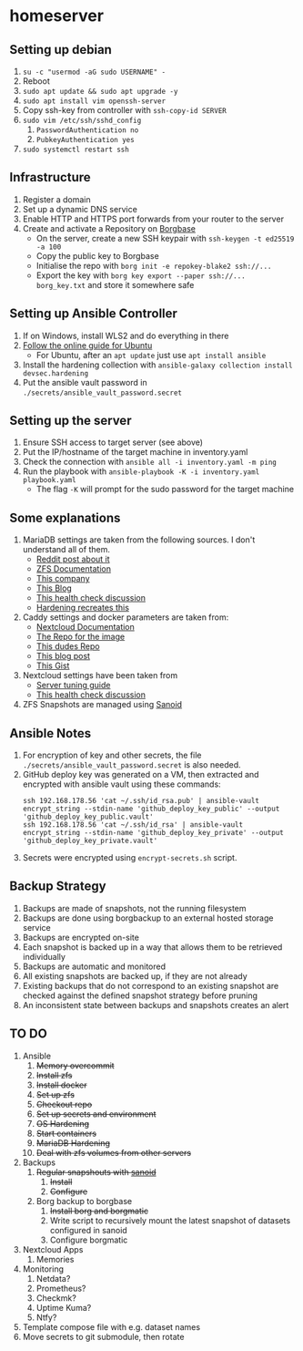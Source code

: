 # homeserver

## Setting up debian

1. `su -c "usermod -aG sudo USERNAME" -`
2. Reboot
3. `sudo apt update && sudo apt upgrade -y`
4. `sudo apt install vim openssh-server`
5. Copy ssh-key from controller with `ssh-copy-id SERVER`
6. `sudo vim /etc/ssh/sshd_config`
    1. `PasswordAuthentication no`
    2. `PubkeyAuthentication yes`
7. `sudo systemctl restart ssh`

## Infrastructure

1. Register a domain
2. Set up a dynamic DNS service
3. Enable HTTP and HTTPS port forwards from your router to the server
4. Create and activate a Repository on [Borgbase](https://www.borgbase.com/)
    - On the server, create a new SSH keypair with `ssh-keygen -t ed25519 -a 100`
    - Copy the public key to Borgbase
    - Initialise the repo with `borg init -e repokey-blake2 ssh://...`
    - Export the key with `borg key export --paper ssh://... borg_key.txt` and store it somewhere safe

## Setting up Ansible Controller

1. If on Windows, install WLS2 and do everything in there
2. [Follow the online guide for Ubuntu](https://docs.ansible.com/ansible/latest/installation_guide/installation_distros.html)
    - For Ubuntu, after an `apt update` just use `apt install ansible`
3. Install the hardening collection with `ansible-galaxy collection install devsec.hardening`
4. Put the ansible vault password in `./secrets/ansible_vault_password.secret`

## Setting up the server

1. Ensure SSH access to target server (see above)
2. Put the IP/hostname of the target machine in inventory.yaml
3. Check the connection with `ansible all -i inventory.yaml -m ping`
4. Run the playbook with `ansible-playbook -K -i inventory.yaml playbook.yaml`
    - The flag `-K` will prompt for the sudo password for the target machine

## Some explanations

1. MariaDB settings are taken from the following sources. I don't understand all of them.
    - [Reddit post about it](https://www.reddit.com/r/zfs/comments/u1xklc/mariadbmysql_database_settings_for_zfs/)
    - [ZFS Documentation](https://openzfs.github.io/openzfs-docs/Performance%20and%20Tuning/Workload%20Tuning.html#mysql)
    - [This company](https://www.percona.com/blog/mysql-zfs-performance-update/)
    - [This Blog](https://shatteredsilicon.net/mysql-mariadb-innodb-on-zfs/)
    - [This health check discussion](https://github.com/MariaDB/mariadb-docker/issues/94)
    - [Hardening recreates this](https://github.com/dev-sec/ansible-mysql-hardening/blob/master/tasks/mysql_secure_installation.yml)
2. Caddy settings and docker parameters are taken from:
    - [Nextcloud Documentation](https://github.com/nextcloud/documentation/blob/master/admin_manual/configuration_server/reverse_proxy_configuration.rst)
    - [The Repo for the image](https://github.com/lucaslorentz/caddy-docker-proxy)
    - [This dudes Repo](https://github.com/blazekjan/docker-selfhosted-apps)
    - [This blog post](https://dev.to/jhot/caddy-docker-proxy-like-traefik-but-better-565l)
    - [This Gist](https://gist.github.com/tmo1/72a9dc98b0b6b75f7e4ec336cdc399e1)
3. Nextcloud settings have been taken from
    - [Server tuning guide](https://docs.nextcloud.com/server/21/admin_manual/installation/server_tuning.html)
    - [This health check discussion](https://github.com/nextcloud/docker/issues/676)
4. ZFS Snapshots are managed using [Sanoid](https://github.com/jimsalterjrs/sanoid)

## Ansible Notes

1. For encryption of key and other secrets, the file `./secrets/ansible_vault_password.secret` is also needed.
2. GitHub deploy key was generated on a VM, then extracted and encrypted with ansible vault using these commands:
    ```
    ssh 192.168.178.56 'cat ~/.ssh/id_rsa.pub' | ansible-vault encrypt_string --stdin-name 'github_deploy_key_public' --output 'github_deploy_key_public.vault'
    ssh 192.168.178.56 'cat ~/.ssh/id_rsa' | ansible-vault encrypt_string --stdin-name 'github_deploy_key_private' --output 'github_deploy_key_private.vault'
    ```
3. Secrets were encrypted using `encrypt-secrets.sh` script.

## Backup Strategy

1. Backups are made of snapshots, not the running filesystem
2. Backups are done using borgbackup to an external hosted storage service
3. Backups are encrypted on-site
4. Each snapshot is backed up in a way that allows them to be retrieved individually
5. Backups are automatic and monitored
6. All existing snapshots are backed up, if they are not already
7. Existing backups that do not correspond to an existing snapshot are checked against the defined snapshot strategy
   before pruning
8. An inconsistent state between backups and snapshots creates an alert

## TO DO

1. Ansible
    1. ~~Memory overcommit~~
    2. ~~Install zfs~~
    3. ~~Install docker~~
    4. ~~Set up zfs~~
    5. ~~Checkout repo~~
    6. ~~Set up secrets and environment~~
    7. ~~OS Hardening~~
    8. ~~Start containers~~
    9. ~~MariaDB Hardening~~
    10. ~~Deal with zfs volumes from other servers~~
2. Backups
    1. ~~Regular snapshouts with [sanoid](https://github.com/jimsalterjrs/sanoid)~~
        1. ~~Install~~
        2. ~~Configure~~
    2. Borg backup to borgbase
        1. ~~Install borg and borgmatic~~
        2. Write script to recursively mount the latest snapshot of datasets configured in sanoid
        3. Configure borgmatic 
3. Nextcloud Apps
    1. Memories
4. Monitoring
    1. Netdata?
    2. Prometheus?
    3. Checkmk?
    4. Uptime Kuma?
    5. Ntfy?
5. Template compose file with e.g. dataset names
6. Move secrets to git submodule, then rotate
